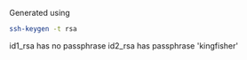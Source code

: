 Generated using

```bash
ssh-keygen -t rsa
```

id1_rsa has no passphrase
id2_rsa has passphrase 'kingfisher'
